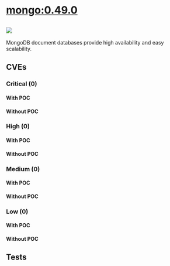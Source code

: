 # [mongo:0.49.0](https://hub.docker.com/_/mongo?tab=tags)
![](https://img.shields.io/static/v1?label=tag&message=0.49.0&color=blue)
---
<p>
MongoDB document databases provide high availability and easy scalability.
</p>

## CVEs
### Critical (0)
#### With POC

#### Without POC


### High (0)
#### With POC

#### Without POC


### Medium (0)
#### With POC

#### Without POC


### Low (0)
#### With POC

#### Without POC


## Tests
